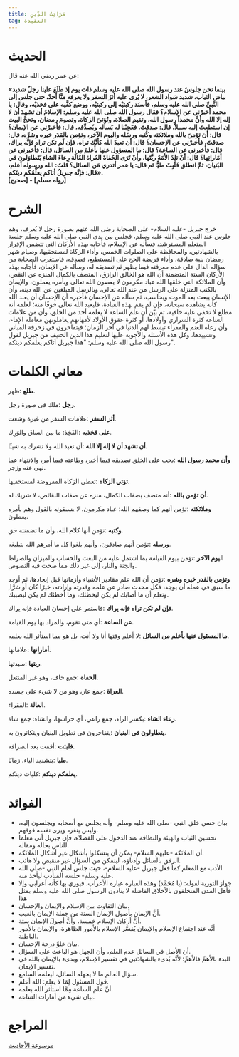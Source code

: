 ```yaml
---
title: مَرَاتِبُ الدِّينِ
tag: العقيدة
---
```

# الحديث

<Box>

   عن عمر رضي الله عنه قال: 

  **«بينما نحن جلوسٌ عند رسول الله صلى الله عليه وسلم ذات يوم إذ طَلَعَ علينا رجلٌ شديد بياض الثياب، شديد سَواد الشعر، لا يُرى عليه أثرُ السفر ولا يعرفه منَّا أحدٌ، حتى جلس إلى النَّبيِّ صلى الله عليه وسلم، فأسنَد ركبتيْه إلى ركبتيْه، ووضع كفَّيه على فخذيْه، وقال: يا محمد أخبرْني عن الإسلام؟ فقال رسول الله صلى الله عليه وسلم: الإسلامُ أن تشهدَ أن لا إله إلا الله وأنَّ محمداً رسول الله، وتقيم الصلاة، وتُؤتيَ الزكاة، وتصومَ رمضان، وتحجَّ البيت إن استطعتَ إليه سبيلاً، قال: صدقتَ، فعَجِبْنا له يَسأله ويُصدِّقه، قال: فأخبرْني عن الإيمان؟ قال: أن تؤمنَ بالله وملائكته وكُتبه ورسُله واليوم الآخر، وتؤمن بالقدَر خيره وشرِّه، قال: صدقتَ، فأخبرْني عن الإحسان؟ قال: أن تعبدَ الله كأنَّك تراه، فإن لَم تكن تراه فإنَّه يراك، قال: فأخبرني عن الساعة؟ قال: ما المسؤول عنها بأعلمَ مِن السائل، قال: فأخبرني عن أمَاراتِها؟ قال: أنْ تلِدَ الأَمَةُ ربَّتَها، وأنْ تَرَى الحُفاةَ العُراة العَالَة رِعاءَ الشاءِ يَتَطاوَلون في البُنيان، ثمَّ انطلق فَلَبِثَ مليًّا ثم قال: يا عمر أتدري مَن السائل؟ قلتُ: الله ورسوله أعلم، قال: فإنَّه جبريلُ أتاكم يعلِّمُكم دينَكم».  
  [صحيح] - [رواه مسلم]**

</Box>

# الشرح

<Box>

خرج جبريل -عليه السلام- على الصحابة رضي الله عنهم بصورة رجل لا يُعرف، وهم جلوس عند النبي صلى الله عليه وسلم، فجلس بين يدي النبي صلى الله عليه وسلم جلسة المتعلم المسترشد، فسأله عن الإسلام، فأجابه بهذه الأركان التي تتضمن الإقرار بالشهادتين، والمحافظة على الصلوات الخمس، وأداء الزكاة لمستحقيها، وصيام شهر رمضان بنية صادقة، وأداء فريضة الحج على المستطيع، فصدقه، فاستغرب الصحابة من سؤاله الدال على عدم معرفته فيما يظهر ثم تصديقه له، وسأله عن الإيمان، فأجابه بهذه الأركان الستة المتضمنة أن الله هو الخالق الرازق، المتصف بالكمال المنزه عن النقص، وأن الملائكة التي خلقها الله عباد مكرمون لا يعصون الله تعالى وبأمره يعملون، والإيمان بالكتب المنزلة على الرسل من عند الله تعالى، وبالرسل المبلغين عن الله دينه، وأن الإنسان يبعث بعد الموت ويحاسب، ثم سأله عن الإحسان فأخبره أن الإحسان أن يعبد الله كأنه يشاهده سبحانه، فإن لم يقم بهذه العبادة، فليعبد الله تعالى خوفًا منه؛ لعلمه أنه مطلع لا تخفى عليه خافية، ثم بيَّن أن علم الساعة لا يعلمه أحد من الخلق، وأن من علامات الساعة كثرة السراري وأولادها، أو كثرة عقوق الأولاد لأمهاتهم يعاملونهن معاملة الإماء، وأن رعاة الغنم والفقراء تبسط لهم الدنيا في آخر الزمان؛ فيتفاخرون في زخرفة المباني وتشييدها، وكل هذه الأسئلة والأجوبة عليها لتعليم هذا الدين الحنيف من جبريل لقول رسول الله صلى الله عليه وسلم: "هذا جبريل أتاكم يعلمكم دينكم".

</Box>

# معاني الكلمات

<Box>

**طلع** :ظهر.

**رجل** :ملك في صورة رجل.

**أثر السفر** :علامات السفر من غبرة وشعث.

**على فخذيه** :الفَخِذ: ما بين الساق والوَرِك.

**أن تشهد أن لا إله إلا الله** :أن تعبد الله ولا تشرك به شيئًا.

**وأن محمد رسول الله** :يجب على الخلق تصديقه فيما أخبر، وطاعته فيما أمر، والانتهاء عما نهى عنه وزجر.

**تؤتي الزكاة** :تعطي الزكاة المفروضة لمستحقيها.

**أن تؤمن بالله** :أنه متصف بصفات الكمال، منزه عن صفات النقائص، لا شريك له.

**وملائكته** :تؤمن أنهم كما وصفهم الله: عباد مكرمون، لا يسبقونه بالقول وهم بأمره يعملون.

**وكتبه** :تؤمن أنها كلام الله، وأن ما تضمنته حق.

**ورسله** :تؤمن أنهم صادقون، وأنهم بلغوا كل ما أمرهم الله بتبليغه.

**اليوم الآخر** :تؤمن بيوم القيامة بما اشتمل عليه من البعث والحساب والميزان والصراط والجنة والنار، إلى غير ذلك مما صحت فيه النصوص.

**وتؤمن بالقدر خيره وشره** :تؤمن أن الله علم مقادير الأشياء وأزمانها قبل إيجادها، ثم أوجد ما سبق في عمله أن يوجد، فكل محدث صادر عن علمه وقدرته وإرادته، خيرًا كان أو شرًّا, وتعلم أن ما أصابك لم يكن ليخطئك، وما أخطئك لم يكن ليصيبك.

**فإن لم تكن تراه فإنه يراك** :فاستمر على إحسان العبادة فإنه يراك.

**عن الساعة** :أي متى تقوم، والمراد بها يوم القيامة.

**ما المسئول عنها بأعلم من السائل** :لا أعلم وقتها أنا ولا أنت، بل هو مما استأثر الله بعلمه.

**أماراتها** :علاماتها.

**ربتها** :سيدتها.

**الحفاة** :جمع حاف، وهو غير المنتعل.

**العراة** :جمع عار، وهو من لا شيء على جسده.

**العالة** :الفقراء.

**رعاء الشاء** :بكسر الراء، جمع راعي، أي حراسها، والشاء: جمع شاة.

**يتطاولون في البنيان** :يتفاخرون في تطويل البنيان ويتكاثرون به.

**فلبثت** :أقمت بعد انصرافه.

**مليا** :بتشديد الياء، زمانًا.

**يعلمكم دينكم** :كليات دينكم. 

</Box>

#  الفوائد

<Box>

* بيان حسن خلق النبي -صلى الله عليه وسلم- وأنه يجلس مع أصحابه ويجلسون إليه، وليس ينفرد ويرى نفسه فوقهم. 
* تحسين الثياب والهيئة والنظافة عند الدخول على الفضلاء، فإن جبريل أتى معلما للناس بحاله ومقاله. 
* أن الملائكة -عليهم السلام- يمكن أن يتشكلوا بأشكال غير أشكال الملائكة. 
* الرفق بالسائل وإدناؤه، ليتمكن من السؤال غير منقبض ولا هائب. 
* الأدب مع المعلم كما فعل جبريل -عليه السلام-، حيث جلس أمام النبي -صلى الله عليه وسلم- جلسة المتأدب ليأخذ منه. 
* جواز التورية لقوله: (يا مُحَمَّد) وهذه العبارة عبارة الأعراب، فيوري بها كأنه أعرابي،وإلا فأهل المدن المتخلقون بالأخلاق الفاضلة لا ينادون الرسول صلى الله عليه وسلم بمثل هذا 
* بيان التفاوت بين الإسلام والإيمان والإحسان. 
* أنَّ الإيمان بأصول الإيمان الستة من جملة الإيمان بالغيب. 
* أنَّ أركان الإسلام خمسة، وأنَّ أصولَ الإيمان ستة. 
* أنَّه عند اجتماع الإسلام والإيمان يُفسَّر الإسلام بالأمور الظاهرة، والإيمان بالأمور الباطنة. 
* بيان علوِّ درجة الإحسان. 
* أن الأصل في السائل عدم العلم، وأن الجهل هو الباعث على السؤال. 
* البدء بالأهمِّ فالأهمِّ؛ لأنَّه بُدىء بالشهادَتين في تفسير الإسلام، وبدىء بالإيمان بالله في تفسير الإيمان. 
* سؤال العالم ما لا يجهله السائل، ليعلمه السامع. 
* قول المسئول لِمَا لا يعلم: الله أعلم. 
* أنَّ علم الساعة مِمَّا استأثر الله بعلمه. 
* بيان شيء من أمارات الساعة. 

</Box>

# المراجع

<Sources>

  [موسوعة الأحاديث](https://hadeethenc.com/ar/browse/hadith/4563#:~:text=%D8%A8%D9%8A%D9%86%D9%85%D8%A7%20%D9%86%D8%AD%D9%86%20%D8%AC%D9%84%D9%88%D8%B3%20%D8%B9%D9%86%D8%AF%20%D8%B1%D8%B3%D9%88%D9%84%20%D8%A7%D9%84%D9%84%D9%87%20%D8%B5%D9%84%D9%8A%20%D8%A7%D9%84%D9%84%D9%87%20%D8%B9%D9%84%D9%8A%D9%87%20%D9%88%D8%B3%D9%84%D9%85%20%D8%B0%D8%A7%D8%AA%20%D9%8A%D9%88%D9%85)

</Sources>
